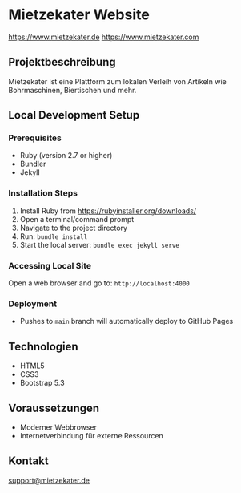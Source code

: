 # Mietzekater Website
https://www.mietzekater.de
https://www.mietzekater.com

## Projektbeschreibung
Mietzekater ist eine Plattform zum lokalen Verleih von Artikeln wie Bohrmaschinen, Biertischen und mehr.

## Local Development Setup

### Prerequisites
- Ruby (version 2.7 or higher)
- Bundler
- Jekyll

### Installation Steps
1. Install Ruby from https://rubyinstaller.org/downloads/
2. Open a terminal/command prompt
3. Navigate to the project directory
4. Run: `bundle install`
5. Start the local server: `bundle exec jekyll serve`

### Accessing Local Site
Open a web browser and go to: `http://localhost:4000`

### Deployment
- Pushes to `main` branch will automatically deploy to GitHub Pages

## Technologien
- HTML5
- CSS3
- Bootstrap 5.3

## Voraussetzungen
- Moderner Webbrowser
- Internetverbindung für externe Ressourcen

## Kontakt
support@mietzekater.de
